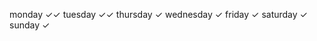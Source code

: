 monday        ✓✓
tuesday       ✓✓
thursday      ✓
wednesday     ✓
friday        ✓
saturday      ✓
sunday        ✓
